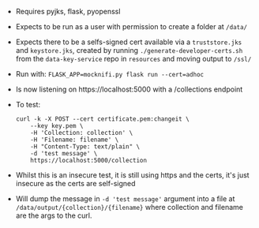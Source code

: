* Requires pyjks, flask, pyopenssl
* Expects to be run as a user with permission to create a folder at `/data/`
* Expects there to be a selfs-signed cert available via a `truststore.jks` and
  `keystore.jks`, created by running `./generate-developer-certs.sh` from the
  `data-key-service` repo in `resources` and moving output to `/ssl/`

* Run with:
  `FLASK_APP=mocknifi.py flask run --cert=adhoc`

* Is now listening on https://localhost:5000 with a /collections endpoint
* To test:
  ```
  curl -k -X POST --cert certificate.pem:changeit \
      --key key.pem \
      -H 'Collection: collection' \
      -H 'Filename: filename' \
      -H "Content-Type: text/plain" \
      -d 'test message' \
      https://localhost:5000/collection

   ```
* Whilst this is an insecure test, it is still using https and the certs, it's
  just insecure as the certs are self-signed

* Will dump the message in `-d 'test message'` argument into a file at
  `/data/output/{collection}/{filename}` where collection and filename are the
  args to the curl.
